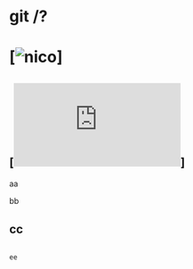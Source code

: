 # git /?

# [![nico](http://live.nicovideo.jp/)]

## [![rajiru](http://www3.nhk.or.jp/netradio/player/index.html?ch=fm)]

aa

bb

## cc

``` dd

ee

